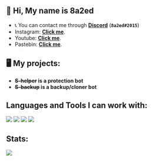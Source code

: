 ## 👋 Hi, My name is 8a2ed

- 📞 You can contact me through **[Discord](https://discord.com/users/644999050655170570)** (**`8a2ed#2015`**)
- Instagram: **[Click me](https://www.instagram.com/8a22ed/)**.
- Youtube: **[Click me](https://www.youtube.com/channel/UCAo1iQzDnnQQwt7ftwjmjHA)**.
- Pastebin: **[Click me](https://pastebin.com/u/8a2ed)**.

## 🖥️ My projects:
- **~~S-helper~~ is a protection bot**
- **~~S-backup~~ is a backup/cloner bot**

## Languages and Tools I can work with:
<a><img src="https://img.shields.io/badge/-Nodejs-43853?logo=Node.js&logoColor=white">
<img src="https://img.shields.io/badge/-HTML5-E34F26?logo=html5&logoColor=white">
<img src="https://img.shields.io/badge/-MongoDB-13aa52?logo=mongodb&logoColor=white">
<img src="https://img.shields.io/badge/-repl.it-56676e?logo=repl.it&logoColor=white"></a>
## Stats:
<img src="https://github-readme-stats.vercel.app/api?username=8a2ed&show_icons=true&hide_border=true&theme=algolia&icon_color=0000ff">

